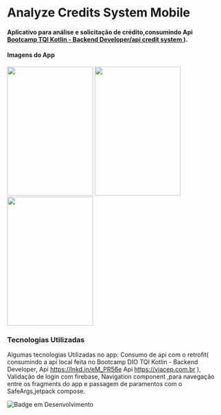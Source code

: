 # Analyze Credits System Mobile
#### Aplicativo para análise e solicitação de crédito,consumindo Api [Bootcamp TQI Kotlin - Backend Developer/api credit system ](https://github.com/R0nald0/Bootcamp_dio/tree/api_application_credit_syste_dio/Bootcamp%20TQI%20Kotlin%20-%20Backend%20Developer/api%20credit%20system/credit-aplication-sytem)).

#### Imagens do App
<img src="https://github.com/R0nald0/Analyze-credit-system-mobile/assets/40528885/c05e9201-54ec-42f3-bd8e-0980113c888a" height="300" width="200"/> 
<img src="https://github.com/R0nald0/Analyze-credit-system-mobile/assets/40528885/3ad89930-ac88-4b2a-a286-cada40013a5c" height="300" width="200"/>
<img src="https://github.com/R0nald0/Analyze-credit-system-mobile/assets/40528885/8a02e06a-2fd5-46e6-b801-f805104d5b32" height="300" width="200"/>

### Tecnologias Utilizadas
Algumas tecnologias Utilizadas no app:
Consumo de api com o retrofit(
consumindo a api local feita no Bootcamp DIO TQI Kotlin - Backend Developer,
Api https://lnkd.in/eM_PR56e
Api https://viacep.com.br
),
Validação de login com firebase,
Navigation component ,para navegação entre os fragments do app e passagem de paramentos com o SafeArgs,jetpack compose.

![Badge em Desenvolvimento](http://img.shields.io/static/v1?label=STATUS&message=EM%20DESENVOLVIMENTO&color=GREEN&style=for-the-badge)

